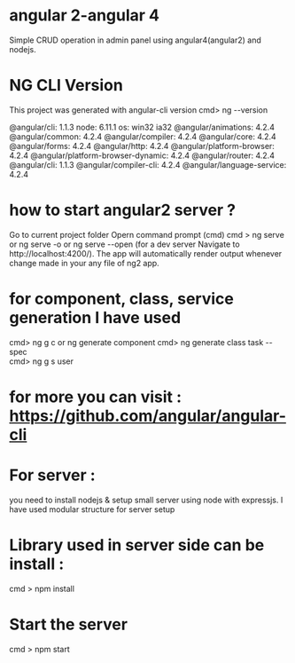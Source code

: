 # angular 2-angular 4
Simple CRUD operation in admin panel using angular4(angular2) and nodejs.

# NG CLI Version 
  This project was generated with angular-cli version 
  cmd> ng --version 
  
@angular/cli: 1.1.3
node: 6.11.1
os: win32 ia32
@angular/animations: 4.2.4
@angular/common: 4.2.4
@angular/compiler: 4.2.4
@angular/core: 4.2.4
@angular/forms: 4.2.4
@angular/http: 4.2.4
@angular/platform-browser: 4.2.4
@angular/platform-browser-dynamic: 4.2.4
@angular/router: 4.2.4
@angular/cli: 1.1.3
@angular/compiler-cli: 4.2.4
@angular/language-service: 4.2.4


# how to start angular2 server ? 
   Go to current project folder 
   Opern command prompt (cmd) 
         cmd > ng serve or ng serve -o or ng serve --open  (for a dev server Navigate to http://localhost:4200/). 
   The app will automatically render output whenever change made in your any file of ng2 app.
   
# for component, class, service generation I have used 
  cmd> ng g c <componentname>   or ng generate component <componentname>
  cmd> ng generate class task --spec  
  cmd> ng g s user 
  
  # for more you can visit : https://github.com/angular/angular-cli
  
  # For server :
   you need to install nodejs & setup small server using node with expressjs.
   I have used modular structure for server setup 
   # Library used in server side can be install :
   cmd > npm install 
   # Start the server 
   cmd > npm start 
   
